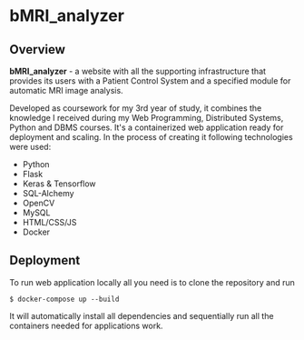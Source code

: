 # bMRI_analyzer 
## Overview
**bMRI_analyzer** - a website with all the supporting infrastructure that provides its users with a Patient Control System and a specified module for automatic MRI image analysis.

Developed as coursework for my 3rd year of study, it combines the knowledge I received during my Web Programming, Distributed Systems, Python and DBMS courses. It's a containerized web application ready for deployment and scaling. In the process of creating it following technologies were used:
- Python
- Flask
- Keras & Tensorflow
- SQL-Alchemy
- OpenCV
- MySQL
- HTML/CSS/JS
- Docker

## Deployment
To run  web application locally all you need is to clone the repository and run 
```
$ docker-compose up --build
```
It will automatically install all dependencies and sequentially run all the containers needed for applications work.

